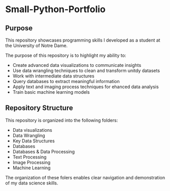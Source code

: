 # Small-Python-Portfolio

## Purpose

This repository showcases programming skills I developed as a student at the University of Notre Dame.


The purpose of this repository is to highlight my ability to:

   - Create advanced data visualizations to communicate insights
   - Use data wrangling techniques to clean and transform unitdy datasets
   - Work with intermediate data structures
   - Query databases to extract meaningful information
   - Apply text and imaging process techniques for ehanced data analysis
   - Train basic machine learning models 


## Repository Structure

This repository is organized into the following folders: 

   - Data visualizations
   - Data Wrangling
   - Key Data Structures
   - Databases
   - Databases & Data Processing
   - Text Processing
   - Image Processing
   - Machine Learning

The organization of these folers enables clear navigation and demonstration of my data science skills. 
